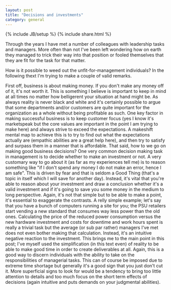 ```yaml
---
layout: post
title: "Decisions and investments"
category: general
---
```

{% include JB/setup %}
{% include share.html %}

Through the years I have met a number of colleagues with leadership tasks and managers. More often
than not I've been left wondering how on earth they managed to trick their way into that position or
fooled themselves that they are fit for the task for that matter. 

How is it possible to weed out the unfit-for-management individuals? In the following thext I'm
trying to make a couple of valid remarks.

First off, business is about making money. If you don't make any money off of it, it's not worth
it. This is something I believe is important to keep in mind at all times no matter how belligerent
your situation at hand might be. As always reality is never black and white and it's certainly
possible to argue that some departments and/or customers are quite important for the organization as
a whole without being profitable as such. 
One key factor in making successful business is to keep customer focus (yes I know it's marketspeak
but the core values are important in the point I am trying to make here) and always strive to exceed
the expectations. A makeshift mental map to achieve this is to try to find out what the expectations
actually are (empathic abilities are a great help here), and then try to satisfy and surpass them in
a manner that is affordable. 
That said, how to we go on making good business decisions? One very common decision making task in
management is to decide whether to make an investment or not. A very customary way to go about it (as
far as my experiences tell me) is to reason something like "if I don't spend any money I do not make
an error, hence I am safe". This is driven by fear and that is seldom a Good Thing (that's a topic
in itself which I will save for another day). Instead, it's vital that you're able to reason about
your investment and draw a conclusion whether it's a valid investment and if it's going to save you
some money in the medium to long perspective. Again, it's not that simple but to be able to make a
point, it's essential to exaggerate the contrasts. A relly simple example; let's say that you have a
bunch of computers running a site for you; the PSU retailers start vending a new standard that
consumes way less power than the old ones. Calculating the price of the reduced power consumption
versus the new hardware investment and costs for downtime and work hours spent is really a trivial
task but the average (or sub par rather) managers I've met does not even bother making that
calculation. Instead, it's an intuitive negative reaction to the investment. 
This brings me to the main point in this post; I've myself used the simplification (in this text
even) of reality to be able to make good time in order to create deliverables at all. Again, this is
a good way to discern individuals with the ability to take on the responsibilities of managerial
tasks. This can of course be imposed due to extreme time shortage but generally it's a good sign
that you just don't cut it. More superficial signs to look for would be a tendency to bring  too little
attention to details and too much focus on the short term effects of decisions (again intuitive and
puts demands on your judgmental abilities). 

